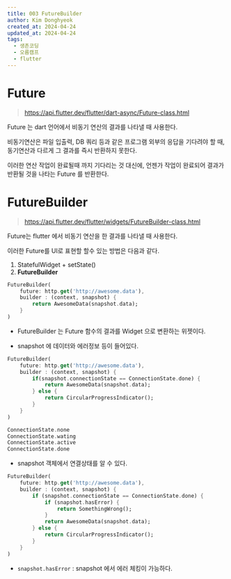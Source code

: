 ```yaml
---
title: 003 FutureBuilder
author: Kim Donghyeok
created_at: 2024-04-24
updated_at: 2024-04-24
tags:
  - 생존코딩
  - 오름캠프
  - flutter
---
```


# Future

> <https://api.flutter.dev/flutter/dart-async/Future-class.html>

Future 는 dart 언어에서 비동기 연산의 결과를 나타낼 때 사용한다.

비동기연산은 파일 입출력, DB 쿼리 등과 같은 프로그램 외부의 응답을 기다려야 할 때, 동기연산과 다르게 그 결과를 즉시 반환하지 못한다.

이러한 연산 작업이 완료될때 까지 기다리는 것 대신에, 언젠가 작업이 완료되어 결과가 반환될 것을 나타는 Future 를 반환한다.

# FutureBuilder

> <https://api.flutter.dev/flutter/widgets/FutureBuilder-class.html>

Future는 flutter 에서 비동기 연산을 한 결과를 나타낼 때 사용한다.

이러한 Future를 UI로 표현할 할수 있는 방법은 다음과 같다.

1. StatefulWidget + setState()  
2. **FutureBuilder**  

```dart
FutureBuilder(
    future: http.get('http://awesome.data'),
    builder : (context, snapshot) {
        return AwesomeData(snapshot.data);
    }
)
```

- FutureBuilder 는 Future 함수의 결과를 Widget 으로 변환하는 위젯이다.

- snapshot 에 데이터와 에러정보 등이 들어있다.

```dart
FutureBuilder(
    future: http.get('http://awesome.data'),
    builder : (context, snapshot) {
        if(snapshot.connectionState == ConnectionState.done) {
            return AwesomeData(snapshot.data);
        } else {
            return CircularProgressIndicator();
        }
    }
)
```

```dart
ConnectionState.none
ConnectionState.wating
ConnectionState.active
ConnectionState.done
```

- snapshot 객체에서 연결상태를 알 수 있다.

```dart
FutureBuilder(
    future: http.get('http://awesome.data'),
    builder : (context, snapshot) {
        if (snapshot.connectionState == ConnectionState.done) {
            if (snapshot.hasError) {
                return SomethingWrong();    
            }
            return AwesomeData(snapshot.data);
        } else {
            return CircularProgressIndicator();
        }
    }
)
```

- `snapshot.hasError` : snapshot 에서 에러 체킹이 가능하다.
